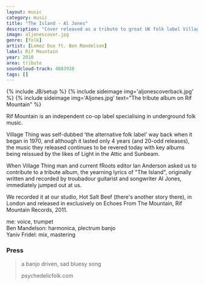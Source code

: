 ```yaml
---
layout: music
category: music
title: "The Island - Al Jones"
description: "Cover released as a tribute to great UK folk label Village Thing "
image: aljonescover.jpg
genre: [folk]
artist: [Lemez Duo ft. Ben Mandelson]
label: Rif Mountain
year: 2010
area: tribute
soundcloud-track: 4883910
tags: []
---
```

{% include JB/setup %}
{% include sideimage img='aljonescoverback.jpg' %}
{% include sideimage img='Aljones.jpg' text="The tribute album on Rif Mountain" %}

Rif Mountain is an independent co-op label specialising in underground folk music. 

Village Thing was self-dubbed ‘the alternative folk label’ way back when it began in 1970, and although it lasted only 4 years (and 20-odd releases), the music they released continues to be revered today with key albums being reissued by the likes of Light in the Attic and Sunbeam.

When Village Thing man and current fRoots editor Ian Anderson asked us to contribute to a tribute album, the yearning lyrics of "The Island", originally written and recorded by troubadour guitarist and songwriter Al Jones, immediately jumped out at us.

We recorded it at our studio, Hot Salt Beef (there's another story there), in London and released in exclusively on Echoes From The Mountain, Rif Mountain Records, 2011.

me: voice, trumpet  
Ben Mandelson: harmonica, plectrum banjo  
Yaniv Fridel: mix, mastering  

<h3>Press</h3>
<blockquote>
<p>a banjo driven, sad bluesy song
</p>
<footer>
	psychedelicfolk.com
</footer>
</blockquote>